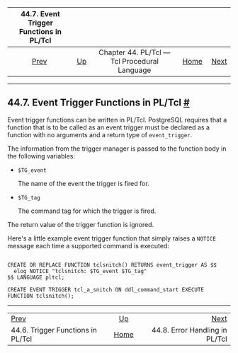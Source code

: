 

|             44.7. Event Trigger Functions in PL/Tcl             |                                                                 |                                              |                                                       |                                                                     |
| :-------------------------------------------------------------: | :-------------------------------------------------------------- | :------------------------------------------: | ----------------------------------------------------: | ------------------------------------------------------------------: |
| [Prev](pltcl-trigger.html "44.6. Trigger Functions in PL/Tcl")  | [Up](pltcl.html "Chapter 44. PL/Tcl — Tcl Procedural Language") | Chapter 44. PL/Tcl — Tcl Procedural Language | [Home](index.html "PostgreSQL 17devel Documentation") |  [Next](pltcl-error-handling.html "44.8. Error Handling in PL/Tcl") |

***

## 44.7. Event Trigger Functions in PL/Tcl [#](#PLTCL-EVENT-TRIGGER)

Event trigger functions can be written in PL/Tcl. PostgreSQL requires that a function that is to be called as an event trigger must be declared as a function with no arguments and a return type of `event_trigger`.

The information from the trigger manager is passed to the function body in the following variables:

* `$TG_event`

    The name of the event the trigger is fired for.

* `$TG_tag`

    The command tag for which the trigger is fired.

The return value of the trigger function is ignored.

Here's a little example event trigger function that simply raises a `NOTICE` message each time a supported command is executed:

```

CREATE OR REPLACE FUNCTION tclsnitch() RETURNS event_trigger AS $$
  elog NOTICE "tclsnitch: $TG_event $TG_tag"
$$ LANGUAGE pltcl;

CREATE EVENT TRIGGER tcl_a_snitch ON ddl_command_start EXECUTE FUNCTION tclsnitch();
```

***

|                                                                 |                                                                 |                                                                     |
| :-------------------------------------------------------------- | :-------------------------------------------------------------: | ------------------------------------------------------------------: |
| [Prev](pltcl-trigger.html "44.6. Trigger Functions in PL/Tcl")  | [Up](pltcl.html "Chapter 44. PL/Tcl — Tcl Procedural Language") |  [Next](pltcl-error-handling.html "44.8. Error Handling in PL/Tcl") |
| 44.6. Trigger Functions in PL/Tcl                               |      [Home](index.html "PostgreSQL 17devel Documentation")      |                                      44.8. Error Handling in PL/Tcl |
